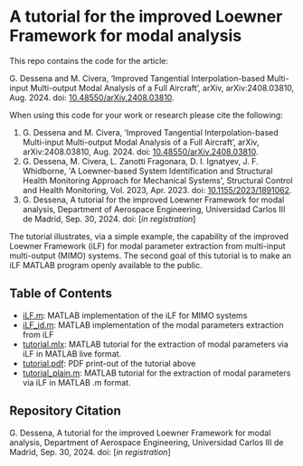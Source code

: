 # A tutorial for the improved Loewner Framework for modal analysis

<!--# rEGO [![DOI](https://zenodo.org/badge/doi/10.5281/zenodo.8406030.svg)](https://doi.org/10.5281/zenodo.8406030)
A [tutorial](/Tutorial) for the refined Efficient Optimisation algorithm-->


This repo contains the code for the article:

G. Dessena and M. Civera, ‘Improved Tangential Interpolation-based Multi-input Multi-output Modal Analysis of a Full Aircraft’, 	arXiv, arXiv:2408.03810, Aug. 2024. doi: [10.48550/arXiv.2408.03810](https://doi.org/10.48550/arXiv.2408.03810).

When using this code for your work or research please cite the following:

1.	G. Dessena and M. Civera, ‘Improved Tangential Interpolation-based Multi-input Multi-output Modal Analysis of a Full Aircraft’, 	arXiv, arXiv:2408.03810, Aug. 2024. doi: [10.48550/arXiv.2408.03810](https://doi.org/10.48550/arXiv.2408.03810).
2.	G. Dessena, M. Civera, L. Zanotti Fragonara, D. I. Ignatyev, J. F. Whidborne, 'A Loewner-based System Identification and Structural Health Monitoring Approach for Mechanical Systems', Structural Control and Health Monitoring, Vol. 2023, Apr. 2023. doi: [10.1155/2023/1891062](https://doi.org/10.1155/2023/1891062).
3.	G. Dessena, A tutorial for the improved Loewner Framework for modal analysis, Department of Aerospace Engineering, Universidad Carlos III de Madrid, Sep. 30, 2024. doi: [*in registration*]<!--(https://doi.org/10.5281/zenodo.8406030)-->

The tutorial illustrates, via a simple example, the capability of the improved Loewner Framework (iLF) for modal parameter extraction from multi-input multi-output (MIMO) systems. The second goal of this tutorial is to make an iLF MATLAB program openly available to the public.

## Table of Contents
- [iLF.m](/iLF.m): MATLAB implementation of the iLF for MIMO systems
- [iLF_id.m](/iLF_id.m): MATLAB implementation of the modal parameters extraction from iLF
- [tutorial.mlx](/tutorial.mlx): MATLAB tutorial for the extraction of modal parameters via iLF in MATLAB live format.
- [tutorial.pdf](/tutorial.pdf): PDF print-out of the tutorial above
- [tutorial_plain.m](/tutorial_plain.m): MATLAB tutorial for the extraction of modal parameters via iLF in MATLAB .m format.

## Repository Citation

G. Dessena, A tutorial for the improved Loewner Framework for modal analysis, Department of Aerospace Engineering, Universidad Carlos III de Madrid, Sep. 30, 2024. doi: [*in registration*]<!--(https://doi.org/10.5281/zenodo.8406030)-->
